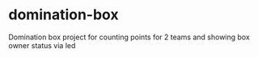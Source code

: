 # domination-box
Domination box project for counting points for 2 teams
and showing box owner status via led



